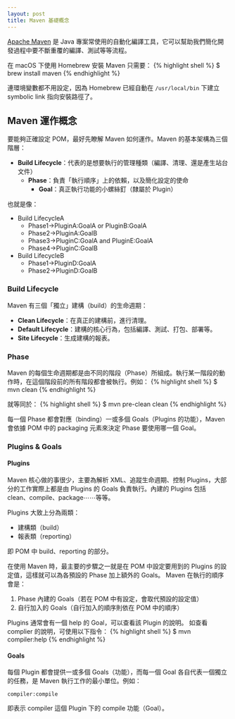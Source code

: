 ```yaml
---
layout: post
title: Maven 基礎概念
---
```


[Apache Maven](http://maven.apache.org/) 是 Java 專案常使用的自動化編譯工具，它可以幫助我們簡化開發過程中要不斷重覆的編譯、測試等等流程。

在 macOS 下使用 Homebrew 安裝 Maven 只需要：
{% highlight shell %}
$ brew install maven
{% endhighlight %}

連環境變數都不用設定，因為 Homebrew 已經自動在 `/usr/local/bin` 下建立 symbolic link 指向安裝路徑了。

## Maven 運作概念要能夠正確設定 POM，最好先瞭解 Maven 如何運作。Maven 的基本架構為三個階層：
* __Build Lifecycle__：代表的是想要執行的管理種類（編譯、清理、還是產生站台文件）	* __Phase__：負責「執行順序」上的依賴，以及簡化設定的使命		* __Goal__：真正執行功能的小螺絲釘（隸屬於 Plugin）也就是像：* Build LifecycleA	* Phase1→PluginA:GoalA or PluginB:GoalA	* Phase2→PluginA:GoalB	* Phase3→PluginC:GoalA and PluginE:GoalA	* Phase4→PluginC:GoalB* Build LifecycleB	* Phase1→PluginD:GoalA	* Phase2→PluginD:GoalB### Build Lifecycle
Maven 有三個「獨立」建構（build）的生命週期：
* __Clean Lifecycle__：在真正的建構前，進行清理。* __Default Lifecycle__：建構的核心行為，包括編譯、測試、打包、部署等。* __Site Lifecycle__：生成建構的報表。### Phase
Maven 的每個生命週期都是由不同的階段（Phase）所組成。執行某一階段的動作時，在這個階段前的所有階段都會被執行。例如：
{% highlight shell %}
$ mvn clean
{% endhighlight %}

就等同於：
{% highlight shell %}
$ mvn pre-clean clean
{% endhighlight %}

每一個 Phase 都會對應（binding）一或多個 Goals（Plugins 的功能），Maven 會依據 POM 中的 packaging 元素來決定 Phase 要使用哪一個 Goal。

### Plugins & Goals#### PluginsMaven 核心做的事很少，主要為解析 XML、追蹤生命週期、控制 Plugins，大部分的工作實際上都是由 Plugins 的 Goals 負責執行。內建的 Plugins 包括 clean、compile、package⋯⋯等等。

Plugins 大致上分為兩類：
* 建構類（build）* 報表類（reporting）
即 POM 中 build、reporting 的部分。在使用 Maven 時，最主要的步驟之一就是在 POM 中設定要用到的 Plugins 的設定值，這樣就可以為各預設的 Phase 加上額外的 Goals。Maven 在執行的順序會是：1. Phase 內建的 Goals（若在 POM 中有設定，會取代預設的設定值）2. 自行加入的 Goals（自行加入的順序則依在 POM 中的順序）Plugins 通常會有一個 help 的 Goal，可以查看該 Plugin 的說明。如查看 complier 的說明，可使用以下指令：
{% highlight shell %}$ mvn compiler:help{% endhighlight %}

#### Goals每個 Plugin 都會提供一或多個 Goals（功能），而每一個 Goal 各自代表一個獨立的任務，是 Maven 執行工作的最小單位。例如：
`compiler:compile`即表示 compiler 這個 Plugin 下的 compile 功能（Goal）。